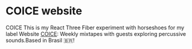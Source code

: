 # COICE website

COICE
This is my React Three Fiber experiment with horseshoes for my label Website [COICE](https://www.instagram.com/coic_e/): Weekly mixtapes with guests exploring percussive sounds.Based in Brasil 🇧🇷!

